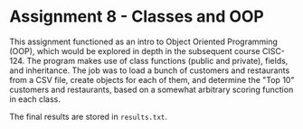# Assignment 8 - Classes and OOP

This assignment functioned as an intro to Object Oriented Programming (OOP), which would be explored in depth in the subsequent course CISC-124. The program makes use of class functions (public and private), fields, and inheritance. The job was to load a bunch of customers and restaurants from a CSV file, create objects for each of them, and determine the "Top 10" customers and restaurants, based on a somewhat arbitrary scoring function in each class.

The final results are stored in `results.txt`.